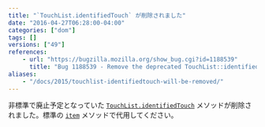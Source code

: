 ```yaml
---
title: "`TouchList.identifiedTouch` が削除されました"
date: "2016-04-27T06:28:00-04:00"
categories: ["dom"]
tags: []
versions: ["49"]
references:
    - url: "https://bugzilla.mozilla.org/show_bug.cgi?id=1188539"
      title: "Bug 1188539 - Remove the deprecated TouchList::identifiedTouch method"
aliases:
    - "/docs/2015/touchlist-identifiedtouch-will-be-removed/"
---
```

非標準で廃止予定となっていた [`TouchList.identifiedTouch`](https://developer.mozilla.org/ja/docs/Web/API/TouchList/identifiedTouch) メソッドが削除されました。標準の [`item`](https://developer.mozilla.org/ja/docs/Web/API/TouchList/item) メソッドで代用してください。
